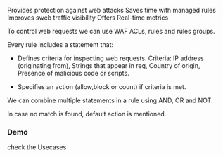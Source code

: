 Provides protection against web attacks
Saves time with managed rules
Improves sweb traffic visibility
Offers Real-time metrics

To control web requests we can use WAF ACLs, rules and rules groups.


Every rule includes a statement that:
 - Defines criteria for inspecting web requests. 
   Criteria: IP address (originating from), Strings that appear in req, Country of origin, Presence of malicious code or scripts.

 - Specifies an action (allow,block or count) if criteria is met.
 
We can combine multiple statements in a rule using AND, OR and NOT.  

In case no match is found, default action is mentioned.

### Demo
check the Usecases